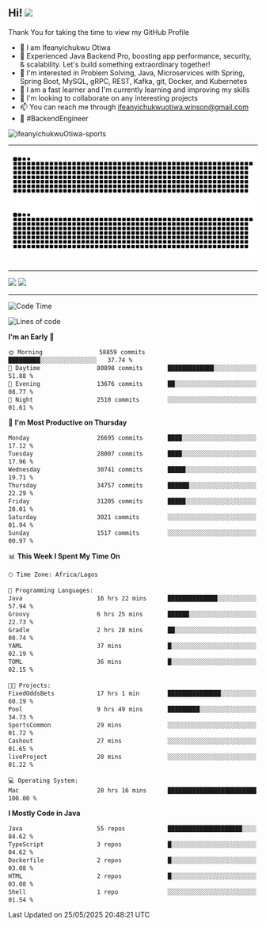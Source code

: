 <!-- BLOG-POST-LIST:START --><!-- BLOG-POST-LIST:END -->

## Hi! <img src="https://media.giphy.com/media/hvRJCLFzcasrR4ia7z/giphy.gif" width="4%"> 

Thank You for taking the time to view my GitHub Profile

- 👋 I am Ifeanyichukwu Otiwa
- 🚀 Experienced Java Backend Pro, boosting app performance, security, & scalability. Let's build something extraordinary together!
- 👀 I'm interested in Problem Solving, Java, Microservices with Spring, Spring Boot, MySQL, gRPC, REST, Kafka, git, Docker, and Kubernetes
- 🌱 I am a fast learner and I'm currently learning and improving my skills
- 💞️ I'm looking to collaborate on any interesting projects
- 📫 You can reach me through ifeanyichukwuotiwa.winson@gmail.com
- 🚀 #BackendEngineer

<p align="left" marginTop="10px"> <img src="https://komarev.com/ghpvc/?username=ifeanyichukwuOtiwa-sports&label=Profile%20views&color=0e75b6&style=for-the-badge" alt="ifeanyichukwuOtiwa-sports" /> </p>

***

<!--🐍📈SNAKEGRAPH / 🌐WEBSITE: https://github.com/Platane/snk -->
![github contribution grid snake animation](https://raw.githubusercontent.com/ifeanyichukwuOtiwa-sports/ifeanyichukwuOtiwa-sports/output/github-contribution-grid-snake-dark.svg#gh-dark-mode-only)![github contribution grid snake animation](https://raw.githubusercontent.com/ifeanyichukwuOtiwa-sports/ifeanyichukwuOtiwa-sports/output/github-contribution-grid-snake.svg#gh-light-mode-only)

***

<p float="left">
  <img float="left" src="https://github-readme-stats.vercel.app/api?username=ifeanyichukwuOtiwa-sports&count_private=true&include_all_commits=true&theme=react&show_icons=true" />
  <img float="right" src="https://github-readme-stats.vercel.app/api/top-langs/?username=ifeanyichukwuOtiwa-sports&layout=compact&show_icons=true&theme=react" /> 
</p>

***



<!--START_SECTION:waka-->
![Code Time](http://img.shields.io/badge/Code%20Time-3%2C729%20hrs%2040%20mins-blue)

![Lines of code](https://img.shields.io/badge/From%20Hello%20World%20I%27ve%20Written-47.5%20million%20lines%20of%20code-blue)

**I'm an Early 🐤** 

```text
🌞 Morning                58859 commits       █████████░░░░░░░░░░░░░░░░   37.74 % 
🌆 Daytime                80898 commits       █████████████░░░░░░░░░░░░   51.88 % 
🌃 Evening                13676 commits       ██░░░░░░░░░░░░░░░░░░░░░░░   08.77 % 
🌙 Night                  2510 commits        ░░░░░░░░░░░░░░░░░░░░░░░░░   01.61 % 
```
📅 **I'm Most Productive on Thursday** 

```text
Monday                   26695 commits       ████░░░░░░░░░░░░░░░░░░░░░   17.12 % 
Tuesday                  28007 commits       ████░░░░░░░░░░░░░░░░░░░░░   17.96 % 
Wednesday                30741 commits       █████░░░░░░░░░░░░░░░░░░░░   19.71 % 
Thursday                 34757 commits       ██████░░░░░░░░░░░░░░░░░░░   22.29 % 
Friday                   31205 commits       █████░░░░░░░░░░░░░░░░░░░░   20.01 % 
Saturday                 3021 commits        ░░░░░░░░░░░░░░░░░░░░░░░░░   01.94 % 
Sunday                   1517 commits        ░░░░░░░░░░░░░░░░░░░░░░░░░   00.97 % 
```


📊 **This Week I Spent My Time On** 

```text
🕑︎ Time Zone: Africa/Lagos

💬 Programming Languages: 
Java                     16 hrs 22 mins      ██████████████░░░░░░░░░░░   57.94 % 
Groovy                   6 hrs 25 mins       ██████░░░░░░░░░░░░░░░░░░░   22.73 % 
Gradle                   2 hrs 28 mins       ██░░░░░░░░░░░░░░░░░░░░░░░   08.74 % 
YAML                     37 mins             █░░░░░░░░░░░░░░░░░░░░░░░░   02.19 % 
TOML                     36 mins             █░░░░░░░░░░░░░░░░░░░░░░░░   02.15 % 

🐱‍💻 Projects: 
FixedOddsBets            17 hrs 1 min        ███████████████░░░░░░░░░░   60.19 % 
Pool                     9 hrs 49 mins       █████████░░░░░░░░░░░░░░░░   34.73 % 
SportsCommon             29 mins             ░░░░░░░░░░░░░░░░░░░░░░░░░   01.72 % 
Cashout                  27 mins             ░░░░░░░░░░░░░░░░░░░░░░░░░   01.65 % 
liveProject              20 mins             ░░░░░░░░░░░░░░░░░░░░░░░░░   01.22 % 

💻 Operating System: 
Mac                      28 hrs 16 mins      █████████████████████████   100.00 % 
```

**I Mostly Code in Java** 

```text
Java                     55 repos            █████████████████████░░░░   84.62 % 
TypeScript               3 repos             █░░░░░░░░░░░░░░░░░░░░░░░░   04.62 % 
Dockerfile               2 repos             █░░░░░░░░░░░░░░░░░░░░░░░░   03.08 % 
HTML                     2 repos             █░░░░░░░░░░░░░░░░░░░░░░░░   03.08 % 
Shell                    1 repo              ░░░░░░░░░░░░░░░░░░░░░░░░░   01.54 % 
```




 Last Updated on 25/05/2025 20:48:21 UTC
<!--END_SECTION:waka-->

<!--
<p align="center">
![trophy](https://github-profile-trophy.vercel.app/?username=ifeanyichukwuOtiwa-sports&theme=onedark) (https://github.com/ryo-ma/github-profile-trophy)
</p>
-->

<!---
ifeanyi-otiwa/ifeanyi-otiwa is a ✨ special ✨ repository because its `README.md` (this file) appears on your GitHub profile.
You can click the Preview link to take a look at your changes.
--->
